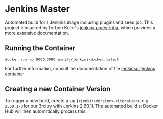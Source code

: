 # Jenkins Master

Automated build for a Jenkins image including plugins and seed job.
This project is inspired by Torben Knerr's [jenkins-pipes-infra](https://github.com/tknerr/jenkins-pipes-infra), which provides a more extensive documentation.

## Running the Container

    docker run -p 8080:8080 emnify/jenkins-docker:latest

For further information, consult the documentation of the [jenkinsci/jenkins container](https://github.com/jenkinsci/docker/blob/master/README.md)

## Creating a new Container Version

To trigger a new build, create a tag (`<jenkinsVersion>-<iteration>`, e.g. `2.60.1-3` for our 3rd try with Jenkins 2.60.1).
The automated build at Docker Hub will then automatically process this.


